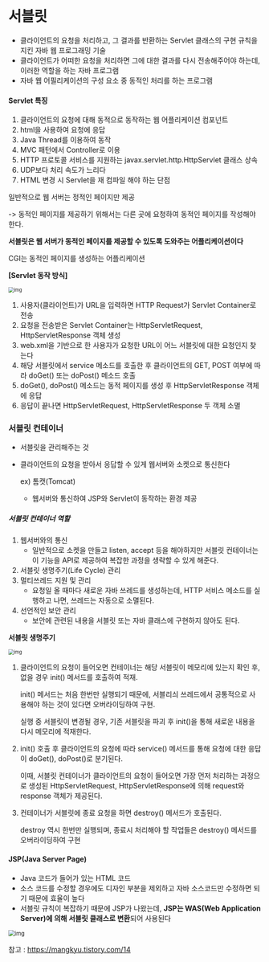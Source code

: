 # 서블릿

- 클라이언트의 요청을 처리하고, 그 결과를 반환하는 Servlet 클래스의 구현 규칙을 지킨 자바 웹 프로그래밍 기술
- 클라이언트가 어떠한 요청을 처리하면 그에 대한 결과를 다시 전송해주어야 하는데, 이러한 역할을 하는 자바 프로그램
- 자바 웹 어필리케이션의 구성 요소 중 동적인 처리를 하는 프로그램



#### Servlet 특징

1. 클라이언트의 요청에 대해 동적으로 동작하는 웹 어플리케이션 컴포넌트
2. html을 사용하여 요청에 응답
3. Java Thread를 이용하여 동작
4. MVC 패턴에서 Controller로 이용
5. HTTP 프로토콜 서비스를 지원하는 javax.servlet.http.HttpServlet 클래스 상속
6. UDP보다 처리 속도가 느리다
7. HTML 변경 시 Servlet을 재 컴파일 해야 하는 단점



일반적으로 웹 서버는 정적인 페이지만 제공

-> 동적인 페이지를 제공하기 위해서는 다른 곳에 요청하여 동적인 페이지를 작성해야 한다. 

**서블릿은 웹 서버가 동적인 페이지를 제공할 수 있도록 도와주는 어플리케이션이다**

CGI는 동적인 페이지를 생성하는 어플리케이션



**[Servlet 동작 방식]**

<img src="https://t1.daumcdn.net/cfile/tistory/993A7F335A04179D20" alt="img" style="zoom: 67%;" />

1. 사용자(클라이언트)가 URL을 입력하면 HTTP Request가 Servlet Container로 전송
2. 요청을 전송받은 Servlet Container는 HttpServletRequest, HttpServletResponse 객체 생성
3. web.xml을 기반으로 한 사용자가 요청한 URL이 어느 서블릿에 대한 요청인지 찾는다
4. 해당 서블릿에서 service 메소드를 호출한 후 클라이언트의 GET, POST 여부에 따라 doGet() 또는 doPost() 메소드 호출
5. doGet(), doPost() 메소드는 동적 페이지를 생성 후 HttpServletResponse 객체에 응답
6. 응답이 끝나면 HttpServletRequest, HttpServletResponse 두 객체 소멸



### 서블릿 컨테이너

- 서블릿을 관리해주는 것

- 클라이언트의 요청을 받아서 응답할 수 있게 웹서버와 소켓으로 통신한다

  ex) 톰캣(Tomcat)

  - 웹서버와 통신하여 JSP와 Servlet이 동작하는 환경 제공



##### 서블릿 컨테이너 역할

1. 웹서버와의 통신
   - 일반적으로 소켓을 만들고 listen, accept 등을 해야하지만 서블릿 컨테이너는 이 기능을 API로 제공하여 복잡한 과정을 생략할 수 있게 해준다.
2. 서블릿 생명주기(Life Cycle) 관리
3. 멀티쓰레드 지원 및 관리
   - 요청일 올 때마다 새로운 자바 쓰레드를 생성하는데, HTTP 서비스 메소드를 실행하고 나면, 쓰레드는 자동으로 소멸된다.
4. 선언적인 보안 관리
   - 보안에 관련된 내용을 서블릿 또는 자바 클래스에 구현하지 않아도 된다.



**서블릿 생명주기**

<img src="C:\Users\The Jeong\Desktop\TIL\image\ETC\Daily\servlet 생명주기.png" alt="img" style="zoom: 67%;" />

1. 클라이언트의 요청이 들어오면 컨테이너는 해당 서블릿이 메모리에 있는지 확인 후, 없을 경우 init() 메서드를 호출하여 적재. 

   init() 메서드는 처음 한번만 실행되기 때문에, 서블리싀 쓰레드에서 공통적으로 사용해야 하는 것이 있다면 오버라이딩하여 구현. 

   실행 중 서블릿이 변경될 경우, 기존 서블릿을 파괴 후 init()을 통해 새로운 내용을 다시 메모리에 적재한다. 

2. init() 호출 후 클라이언트의 요청에 따라 service() 메서드를 통해 요청에 대한 응답이 doGet(), doPost()로 분기된다. 

   이때, 서블릿 컨테이너가 클라이언트의 요청이 들어오면 가장 먼저 처리하는 과정으로 생성된 HttpServletRequest, HttpServletResponse에 의해 request와 response 객체가 제공된다.

3. 컨테이너가 서블릿에 종료 요청을 하면 destroy() 메서드가 호출된다.

   destroy 역시 한번만 실행되며, 종료시 처리해야 할 작업들은 destroy() 메서드를 오버라이딩하여 구현



#### JSP(Java Server Page)

- Java 코드가 들어가 있는 HTML 코드
- 소스 코드를 수정할 경우에도 디자인 부분을 제외하고 자바 소스코드만 수정하면 되기 때문에 효율이 높다
- 서블릿 규칙이 복잡하기 때문에 JSP가 나왔는데, **JSP는 WAS(Web Application Server)에 의해 서블릿 클래스로 변환**되어 사용된다

<img src="https://mblogthumb-phinf.pstatic.net/20150604_85/islove8587_1433408612779SkNsM_JPEG/4_JSP%C0%C7%B5%BF%C0%DB%B1%B8%C1%B6.jpg?type=w2" alt="img" style="zoom:80%;" />













참고 :  https://mangkyu.tistory.com/14